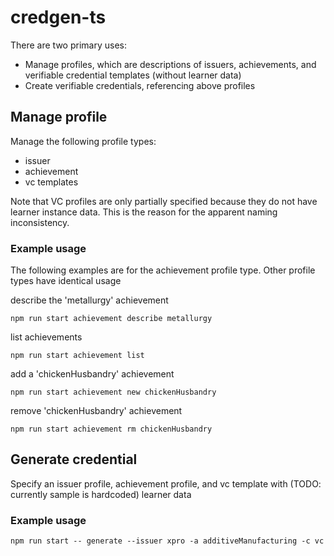 # credgen-ts

There are two primary uses:
- Manage profiles, which are descriptions of issuers, achievements, and verifiable credential templates (without learner data)
- Create verifiable credentials, referencing above profiles

## Manage profile

Manage the following profile types:
- issuer
- achievement
- vc templates

Note that VC profiles are only partially specified because they do not have learner instance data. This is the reason for the apparent naming inconsistency.

### Example usage

The following examples are for the achievement profile type. Other profile types have identical usage

describe the 'metallurgy' achievement

```
npm run start achievement describe metallurgy
```

list achievements

```
npm run start achievement list
```

add a 'chickenHusbandry' achievement

```
npm run start achievement new chickenHusbandry
```

remove 'chickenHusbandry' achievement

```
npm run start achievement rm chickenHusbandry
```


## Generate credential

Specify an issuer profile, achievement profile, and vc template with (TODO: currently sample is hardcoded) learner data

### Example usage

```
npm run start -- generate --issuer xpro -a additiveManufacturing -c vc
```

